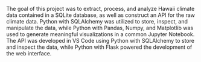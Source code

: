 The goal of this project was to extract, process, and analyze Hawaii climate data contained in a SQLite database, as well as construct an API for the raw climate data. Python with SQLAlchemy was utilized to store, inspect, and manipulate the data, while Python with Pandas, Numpy, and Matplotlib was used to generate meaningful visualizations in a common Jupyter Notebook. The API was developed in VS Code using Python with SQLAlchemy to store and inspect the data, while Python with Flask powered the development of the web interface.

